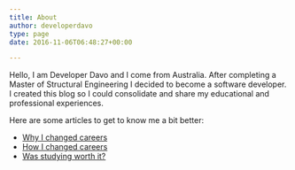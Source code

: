 ```yaml
---
title: About
author: developerdavo
type: page
date: 2016-11-06T06:48:27+00:00

---
```

Hello, I am Developer Davo and I come from Australia. 
After completing a Master of Structural Engineering I decided to become a software developer. 
I created this blog so I could consolidate and share my educational and professional experiences.

Here are some articles to get to know me a bit better:

  * <a href="http://learnitmyway.com/2016/08/10/why-i-changed-careers/" target="_blank">Why I changed careers</a>
  * <a href="http://learnitmyway.com/2016/09/17/how-i-changed-careers/" target="_blank">How I changed careers</a>
  * <a href="http://learnitmyway.com/2016/10/12/was-studying-worth-it/" target="_blank">Was studying worth it?</a>